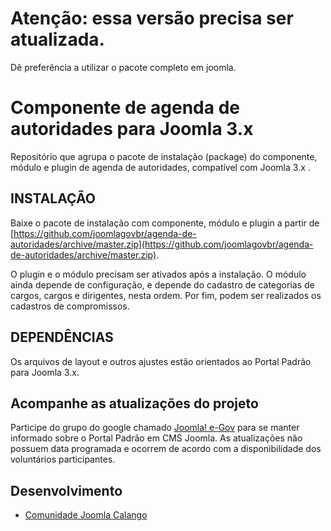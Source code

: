 Atenção: essa versão precisa ser atualizada.
=====================
Dê preferência a utilizar o pacote completo em joomla.


Componente de agenda de autoridades para Joomla 3.x
=====================

Repositório que agrupa o pacote de instalação (package) do componente, módulo e plugin de agenda de autoridades, compatível com Joomla 3.x .


INSTALAÇÃO
---------------------
Baixe o pacote de instalação com componente, módulo e plugin a partir de [https://github.com/joomlagovbr/agenda-de-autoridades/archive/master.zip](https://github.com/joomlagovbr/agenda-de-autoridades/archive/master.zip).

O plugin e o módulo precisam ser ativados após a instalação. O módulo ainda depende de configuração, e depende do cadastro de categorias de cargos, cargos e dirigentes, nesta ordem. Por fim, podem ser realizados os cadastros de compromissos.


DEPENDÊNCIAS
---------------------
Os arquivos de layout e outros ajustes estão orientados ao Portal Padrão para Joomla 3.x.


Acompanhe as atualizações do projeto
---------------------
Participe do grupo do google chamado [Joomla! e-Gov](https://groups.google.com/forum/?hl=pt-BR#!forum/joomla-e-gov-br) para se manter informado sobre o Portal Padrão em CMS Joomla. As atualizações não possuem data programada e ocorrem de acordo com a disponibilidade dos voluntários participantes.


Desenvolvimento
---------------------
-   [Comunidade Joomla Calango](http://www.joomlacalango.org/)
